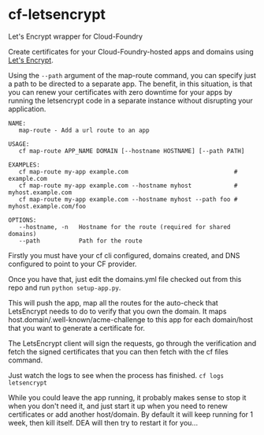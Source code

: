 # cf-letsencrypt
Let's Encrypt wrapper for Cloud-Foundry

Create certificates for your Cloud-Foundry-hosted apps and domains using [Let's Encrypt](https://letsencrypt.org).

Using the `--path` argument of the map-route command, you can specify just a path to be directed to a separate app.  The benefit, in this situation, is that you can renew your certificates with zero downtime for your apps by running the letsencrypt code in a separate instance without disrupting your application.

```
NAME:
   map-route - Add a url route to an app

USAGE:
   cf map-route APP_NAME DOMAIN [--hostname HOSTNAME] [--path PATH]

EXAMPLES:
   cf map-route my-app example.com                              # example.com
   cf map-route my-app example.com --hostname myhost            # myhost.example.com
   cf map-route my-app example.com --hostname myhost --path foo # myhost.example.com/foo

OPTIONS:
   --hostname, -n   Hostname for the route (required for shared domains)
   --path           Path for the route
```

Firstly you must have your cf cli configured, domains created, and DNS configured to point to your CF provider.

Once you have that, just edit the domains.yml file checked out from this repo and run `python setup-app.py`.

This will push the app, map all the routes for the auto-check that LetsEncrypt needs to do to verify that you own the domain.
It maps host.domain/.well-known/acme-challenge to this app for each domain/host that you want to generate a certificate for.

The LetsEncrypt client will sign the requests, go through the verification and fetch the signed certificates that you can then fetch with the cf files command.

Just watch the logs to see when the process has finished. `cf logs letsencrypt`

While you could leave the app running, it probably makes sense to stop it when you don't need it, and just start it up when you need to renew certificates or add another host/domain.
By default it will keep running for 1 week, then kill itself.  DEA will then try to restart it for you...
